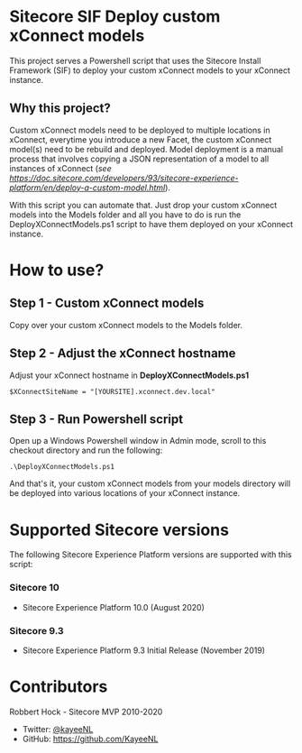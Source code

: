 # Sitecore SIF Deploy custom xConnect models

This project serves a Powershell script that uses the Sitecore Install Framework (SIF) to deploy your custom xConnect models to your xConnect instance.

## Why this project?

Custom xConnect models need to be deployed to multiple locations in xConnect, everytime you introduce a new Facet, the custom xConnect model(s) need to be rebuild and deployed. Model deployment is a manual process that involves copying a JSON representation of a model to all instances of xConnect (_see https://doc.sitecore.com/developers/93/sitecore-experience-platform/en/deploy-a-custom-model.html_).

With this script you can automate that. Just drop your custom xConnect models into the Models folder and all you have to do is run the DeployXConnectModels.ps1 script to have them deployed on your xConnect instance.

# How to use?

## Step 1 - Custom xConnect models

Copy over your custom xConnect models to the Models folder.

## Step 2 - Adjust the xConnect hostname

Adjust your xConnect hostname in **DeployXConnectModels.ps1**

    $XConnectSiteName = "[YOURSITE].xconnect.dev.local"

## Step 3 - Run Powershell script

Open up a Windows Powershell window in Admin mode, scroll to this checkout directory and run the following:

    .\DeployXConnectModels.ps1

And that's it, your custom xConnect models from your models directory will be deployed into various locations of your xConnect instance.

# Supported Sitecore versions

The following Sitecore Experience Platform versions are supported with this script:

### Sitecore 10

- Sitecore Experience Platform 10.0 (August 2020)

### Sitecore 9.3

- Sitecore Experience Platform 9.3 Initial Release (November 2019)

# Contributors

Robbert Hock - Sitecore MVP 2010-2020

- Twitter: [@kayeeNL](https://twitter.com/kayeenl)
- GitHub: https://github.com/KayeeNL
